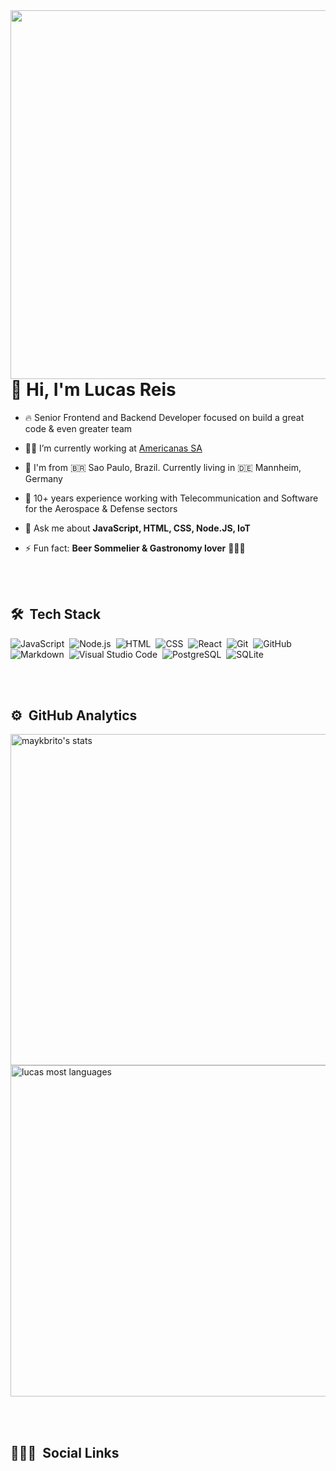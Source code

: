 <img align="right" height="590em" src="https://raw.githubusercontent.com/gist/lucascmreis/d0b290f0c3d4c65d4713d08749f517ae/raw/8cdb1535333f5637a91b6deed80fff43a1ad69e6/github-card.svg"/>

<h1 align="left">👋 Hi, I'm Lucas Reis</h1>

- 🔥 Senior Frontend and Backend Developer focused on build a great code & even greater team 

- 👨‍💻 I’m currently working at [Americanas SA](https://ri.americanas.com/)

- 🔭 I'm from 🇧🇷 Sao Paulo, Brazil. Currently living in 🇩🇪 Mannheim, Germany

- 🧪 10+ years experience working with Telecommunication and Software for the Aerospace & Defense sectors 

- 💬 Ask me about **JavaScript, HTML, CSS, Node.JS, IoT**

- ⚡ Fun fact:  **Beer Sommelier & Gastronomy lover** 👨🏽‍🍳

<br><br>

## 🛠 &nbsp;Tech Stack

![JavaScript](https://img.shields.io/badge/-JavaScript-05122A?style=flat&logo=javascript)&nbsp;
![Node.js](https://img.shields.io/badge/-Node.js-05122A?style=flat&logo=node.js)&nbsp;
![HTML](https://img.shields.io/badge/-HTML-05122A?style=flat&logo=HTML5)&nbsp;
![CSS](https://img.shields.io/badge/-CSS-05122A?style=flat&logo=CSS3&logoColor=1572B6)&nbsp;
![React](https://img.shields.io/badge/-React-05122A?style=flat&logo=react)&nbsp;
![Git](https://img.shields.io/badge/-Git-05122A?style=flat&logo=git)&nbsp;
![GitHub](https://img.shields.io/badge/-GitHub-05122A?style=flat&logo=github)&nbsp;
![Markdown](https://img.shields.io/badge/-Markdown-05122A?style=flat&logo=markdown)&nbsp;
![Visual Studio Code](https://img.shields.io/badge/-Visual%20Studio%20Code-05122A?style=flat&logo=visual-studio-code&logoColor=007ACC)&nbsp;
![PostgreSQL](https://img.shields.io/badge/-PostgreSQL-05122A?style=flat&logo=postgresql)&nbsp;
![SQLite](https://img.shields.io/badge/-SQLite-05122A?style=flat&logo=sqlite)&nbsp;

<br><br>

## ⚙️ &nbsp;GitHub Analytics

<p align="left">
<img width="530em" src="https://github-readme-stats.vercel.app/api?username=lucascmreis&show_icons=true&theme=vision-friendly-dark" alt="maykbrito's stats"/>
<img width="530em" src="https://github-readme-stats.vercel.app/api/top-langs/?username=lucascmreis&layout=compact&theme=vision-friendly-dark" alt="lucas most languages"/>
</p>

<br><br>

## 👨🏽‍🦲 &nbsp;Social Links



<!--
**lucascmreis/lucascmreis** is a ✨ _special_ ✨ repository because its `README.md` (this file) appears on your GitHub profile.

Here are some ideas to get you started:

- 🔭 I’m currently working on ...
- 🌱 I’m currently learning ...
- 👯 I’m looking to collaborate on ...
- 🤔 I’m looking for help with ...
- 💬 Ask me about ...
- 📫 How to reach me: ...
- 😄 Pronouns: ...
- ⚡ Fun fact: ...
-->
